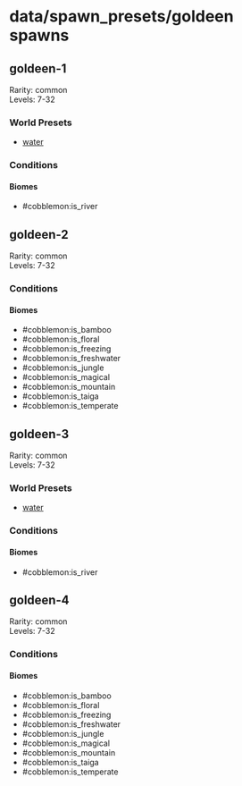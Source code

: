 # data/spawn_presets/goldeen spawns  
  
## goldeen-1  
Rarity: common  
Levels: 7-32  
  
### World Presets  
* [water](/data/world_presets/water.md)  
  
### Conditions  
  
#### Biomes  
  * #cobblemon:is_river
  
  
## goldeen-2  
Rarity: common  
Levels: 7-32  
  
### Conditions  
  
#### Biomes  
  * #cobblemon:is_bamboo
  * #cobblemon:is_floral
  * #cobblemon:is_freezing
  * #cobblemon:is_freshwater
  * #cobblemon:is_jungle
  * #cobblemon:is_magical
  * #cobblemon:is_mountain
  * #cobblemon:is_taiga
  * #cobblemon:is_temperate
  
  
## goldeen-3  
Rarity: common  
Levels: 7-32  
  
### World Presets  
* [water](/data/world_presets/water.md)  
  
### Conditions  
  
#### Biomes  
  * #cobblemon:is_river
  
  
## goldeen-4  
Rarity: common  
Levels: 7-32  
  
### Conditions  
  
#### Biomes  
  * #cobblemon:is_bamboo
  * #cobblemon:is_floral
  * #cobblemon:is_freezing
  * #cobblemon:is_freshwater
  * #cobblemon:is_jungle
  * #cobblemon:is_magical
  * #cobblemon:is_mountain
  * #cobblemon:is_taiga
  * #cobblemon:is_temperate
  
